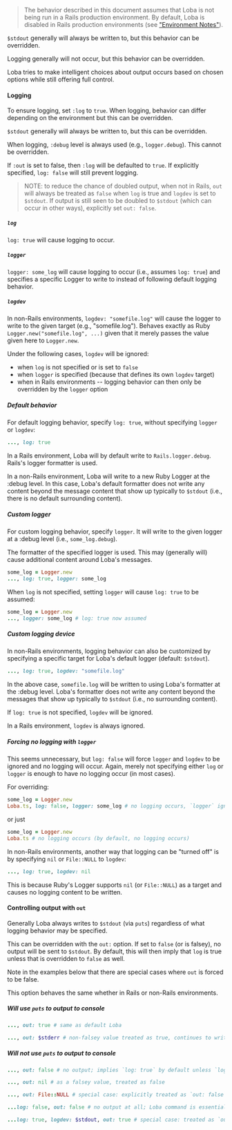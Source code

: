 > The behavior described in this document assumes that Loba is not being run in a Rails production environment. By default, Loba is disabled in Rails production environments (see ["Environment Notes"](README.md#environment-notes)).

`$stdout` generally will always be written to, but this behavior can be overridden.

Logging generally will not occur, but this behavior can be overridden.

Loba tries to make intelligent choices about output occurs based on chosen options while still offering full control.

#### Logging

To ensure logging, set `:log` to `true`. When logging, behavior can differ depending on the environment but this can be overridden.

`$stdout` generally will always be written to, but this can be overridden.

When logging, `:debug` level is always used (e.g., `logger.debug`). This cannot be overridden.

If `:out` is set to false, then `:log` will be defaulted to `true`. If explicitly specified, `log: false` will still prevent logging.

> NOTE: to reduce the chance of doubled output, when not in Rails, `out` will always be treated as `false` when `log` is true and `logdev` is set to `$stdout`. If output is still seen to be doubled to `$stdout` (which
can occur in other ways), explicitly set `out: false`.

##### `log`

`log: true` will cause logging to occur.

##### `logger`

`logger: some_log` will cause logging to occur (i.e., assumes `log: true`) and specifies a specific Logger to write to instead of following default logging behavior.

##### `logdev`

In non-Rails environments, `logdev: "somefile.log"` will cause the logger to write to the given target (e.g., "somefile.log"). Behaves exactly as Ruby `Logger.new("somefile.log", ...)` given that it merely passes the value given here to `Logger.new`.

Under the following cases, `logdev` will be ignored:
* when `log` is not specified or is set to `false`
* when `logger` is specified (because that defines its own `logdev` target)
* when in Rails environments -- logging behavior can then only be overridden by the `logger` option

##### Default behavior

For default logging behavior, specify `log: true`, without specifying `logger` or `logdev`:

```ruby
..., log: true
```

In a Rails environment, Loba will by default write to `Rails.logger.debug`. Rails's logger formatter is used.

In a non-Rails environment, Loba will write to a new Ruby Logger at the :debug level. In this case, Loba's default formatter does not write any content beyond the message content that show up typically to `$stdout` (i.e., there is no default surrounding content).

##### Custom logger

For custom logging behavior, specify `logger`. It will write to the given logger at a :debug level (i.e., `some_log.debug`).

The formatter of the specified logger is used. This may (generally will) cause additional content around Loba's messages.

```ruby
some_log = Logger.new
..., log: true, logger: some_log
```

When `log` is not specified, setting `logger` will cause `log: true` to be assumed:

```ruby
some_log = Logger.new
..., logger: some_log # log: true now assumed
```

##### Custom logging device

In non-Rails environments, logging behavior can also be customized by specifying a specific target for Loba's default logger (default: `$stdout`).

```ruby
..., log: true, logdev: "somefile.log"
```

In the above case, `somefile.log` will be written to using Loba's formatter at the :debug level. Loba's formatter does not write any content beyond the messages that show up typically to `$stdout` (i.e., no surrounding content).

If `log: true` is not specified, `logdev` will be ignored.

In a Rails environment, `logdev` is always ignored.

##### Forcing no logging with `logger`

This seems unnecessary, but `log: false` will force `logger` and `logdev` to be ignored and no logging will occur. Again, merely not specifying either `log` or `logger` is enough to have no logging occur (in most cases).

For overriding:
```ruby
some_log = Logger.new
Loba.ts, log: false, logger: some_log # no logging occurs, `logger` ignored
```

or just
```ruby
some_log = Logger.new
Loba.ts # no logging occurs (by default, no logging occurs)
```

In non-Rails environments, another way that logging can be "turned off" is by specifying `nil` or `File::NULL` to `logdev`:

```ruby
..., log: true, logdev: nil
```

This is because Ruby's Logger supports `nil` (or `File::NULL`) as a target and causes no logging content to be written.

#### Controlling output with `out`

Generally Loba always writes to `$stdout` (via `puts`) regardless of what logging behavior may be specified.

This can be overridden with the `out:` option. If set to `false` (or is falsey), no output will be sent to `$stdout`. By default, this will then imply that `log` is true unless that is overridden to `false` as well.

Note in the examples below that there are special cases where `out` is forced to be false.

This option behaves the same whether in Rails or non-Rails environments.

##### Will use `puts` to output to console

```ruby
..., out: true # same as default Loba
```

```ruby
..., out: $stderr # non-falsey value treated as true, continues to write to $stdout (as with any other non-falsey value)
```
##### Will not use `puts` to output to console

```ruby
..., out: false # no output; implies `log: true` by default unless `log` specified (see below)
```

```ruby
..., out: nil # as a falsey value, treated as false
```

```ruby
..., out: File::NULL # special case: explicitly treated as `out: false`
```

```ruby
...log: false, out: false # no output at all; Loba command is essentially disabled
```

```ruby
...log: true, logdev: $stdout, out: true # special case: treated as `out: false` to avoid doubling output to `$stdout`.
```
